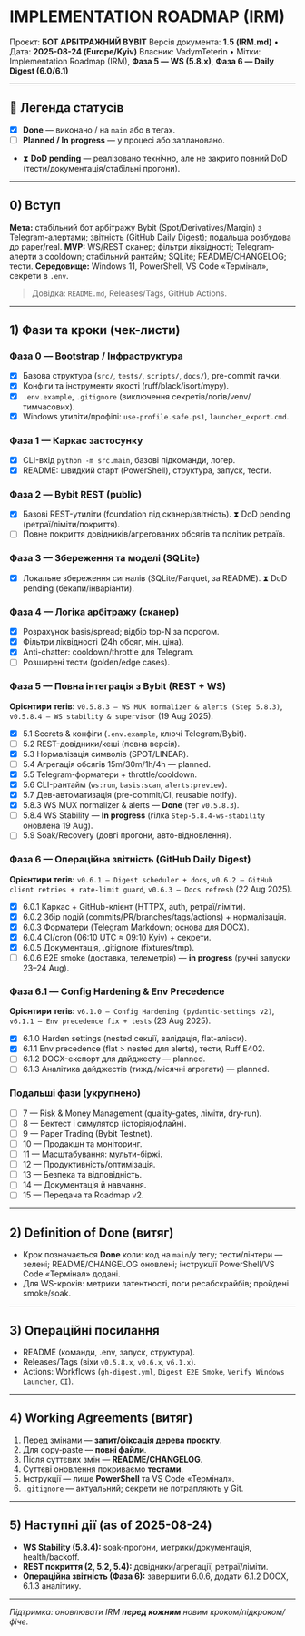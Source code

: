# IMPLEMENTATION ROADMAP (IRM)
Проєкт: **БОТ АРБІТРАЖНИЙ BYBIT**
Версія документа: **1.5 (IRM.md)** • Дата: **2025-08-24 (Europe/Kyiv)**
Власник: VadymTeterin • Мітки: Implementation Roadmap (IRM), **Фаза 5 — WS (5.8.x)**, **Фаза 6 — Daily Digest (6.0/6.1)**

---

## 🔎 Легенда статусів
- [x] **Done** — виконано / на `main` або в тегах.
- [ ] **Planned / In progress** — у процесі або заплановано.
- ⧗ **DoD pending** — реалізовано технічно, але не закрито повний DoD (тести/документація/стабільні прогони).

---

## 0) Вступ
**Мета:** стабільний бот арбітражу Bybit (Spot/Derivatives/Margin) з Telegram-алертами; звітність (GitHub Daily Digest); подальша розбудова до paper/real.
**MVP:** WS/REST сканер; фільтри ліквідності; Telegram-алерти з cooldown; стабільний рантайм; SQLite; README/CHANGELOG; тести.
**Середовище:** Windows 11, PowerShell, VS Code «Термінал», секрети в `.env`.

> Довідка: `README.md`, Releases/Tags, GitHub Actions.

---

## 1) Фази та кроки (чек-листи)

### Фаза 0 — Bootstrap / Інфраструктура
- [x] Базова структура (`src/`, `tests/`, `scripts/`, `docs/`), pre-commit гачки.
- [x] Конфіги та інструменти якості (ruff/black/isort/mypy).
- [x] `.env.example`, `.gitignore` (виключення секретів/логів/venv/тимчасових).
- [x] Windows утиліти/профілі: `use-profile.safe.ps1`, `launcher_export.cmd`.

### Фаза 1 — Каркас застосунку
- [x] CLI-вхід `python -m src.main`, базові підкоманди, логер.
- [x] README: швидкий старт (PowerShell), структура, запуск, тести.

### Фаза 2 — Bybit REST (public)
- [x] Базові REST-утиліти (foundation під сканер/звітність). ⧗ DoD pending (ретраї/ліміти/покриття).
- [ ] Повне покриття довідників/агрегованих обсягів та політик ретраїв.

### Фаза 3 — Збереження та моделі (SQLite)
- [x] Локальне збереження сигналів (SQLite/Parquet, за README). ⧗ DoD pending (бекапи/інваріанти).

### Фаза 4 — Логіка арбітражу (сканер)
- [x] Розрахунок basis/spread; відбір top-N за порогом.
- [x] Фільтри ліквідності (24h обсяг, мін. ціна).
- [x] Anti-chatter: cooldown/throttle для Telegram.
- [ ] Розширені тести (golden/edge cases).

### Фаза 5 — Повна інтеграція з Bybit (REST + WS)
**Орієнтири тегів:** `v0.5.8.3 — WS MUX normalizer & alerts (Step 5.8.3)`, `v0.5.8.4 — WS stability & supervisor` (19 Aug 2025).
- [x] 5.1 Secrets & конфіги (`.env.example`, ключі Telegram/Bybit).
- [ ] 5.2 REST-довідники/кеші (повна версія).
- [x] 5.3 Нормалізація символів (SPOT/LINEAR).
- [ ] 5.4 Агрегація обсягів 15m/30m/1h/4h — planned.
- [x] 5.5 Telegram-форматери + throttle/cooldown.
- [x] 5.6 CLI-рантайм (`ws:run`, `basis:scan`, `alerts:preview`).
- [x] 5.7 Дев-автоматизація (pre-commit/CI, reusable notify).
- [x] 5.8.3 WS MUX normalizer & alerts — **Done** (тег `v0.5.8.3`).
- [ ] 5.8.4 WS Stability — **In progress** (гілка `Step-5.8.4-ws-stability` оновлена 19 Aug).
- [ ] 5.9 Soak/Recovery (довгі прогони, авто-відновлення).

### Фаза 6 — Операційна звітність (GitHub Daily Digest)
**Орієнтири тегів:** `v0.6.1 — Digest scheduler + docs`, `v0.6.2 — GitHub client retries + rate-limit guard`, `v0.6.3 — Docs refresh` (22 Aug 2025).
- [x] 6.0.1 Каркас + GitHub-клієнт (HTTPX, auth, ретраї/ліміти).
- [x] 6.0.2 Збір подій (commits/PR/branches/tags/actions) + нормалізація.
- [x] 6.0.3 Форматери (Telegram Markdown; основа для DOCX).
- [x] 6.0.4 CI/cron (06:10 UTC ≈ 09:10 Kyiv) + секрети.
- [x] 6.0.5 Документація, .gitignore (fixtures/tmp).
- [ ] 6.0.6 E2E smoke (доставка, телеметрія) — **in progress** (ручні запуски 23–24 Aug).

### Фаза 6.1 — Config Hardening & Env Precedence
**Орієнтири тегів:** `v6.1.0 — Config Hardening (pydantic-settings v2)`, `v6.1.1 — Env precedence fix + tests` (23 Aug 2025).
- [x] 6.1.0 Harden settings (nested секції, валідація, flat-аліаси).
- [x] 6.1.1 Env precedence (flat > nested для alerts), тести, Ruff E402.
- [ ] 6.1.2 DOCX-експорт для дайджесту — planned.
- [ ] 6.1.3 Аналітика дайджестів (тижд./місячні агрегати) — planned.

### Подальші фази (укрупнено)
- [ ] 7 — Risk & Money Management (quality-gates, ліміти, dry-run).
- [ ] 8 — Бектест і симулятор (історія/офлайн).
- [ ] 9 — Paper Trading (Bybit Testnet).
- [ ] 10 — Продакшн та моніторинг.
- [ ] 11 — Масштабування: мульти-біржі.
- [ ] 12 — Продуктивність/оптимізація.
- [ ] 13 — Безпека та відповідність.
- [ ] 14 — Документація й навчання.
- [ ] 15 — Передача та Roadmap v2.

---

## 2) Definition of Done (витяг)
- Крок позначається **Done** коли: код на `main`/у тегу; тести/лінтери — зелені; README/CHANGELOG оновлені; інструкції PowerShell/VS Code «Термінал» додані.
- Для WS-кроків: метрики латентності, логи ресабскрайбів; пройдені smoke/soak.

---

## 3) Операційні посилання
- README (команди, .env, запуск, структура).
- Releases/Tags (віхи `v0.5.8.x`, `v0.6.x`, `v6.1.x`).
- Actions: Workflows (`gh-digest.yml`, `Digest E2E Smoke`, `Verify Windows Launcher`, `CI`).

---

## 4) Working Agreements (витяг)
1) Перед змінами — **запит/фіксація дерева проєкту**.
2) Для copy‑paste — **повні файли**.
3) Після суттєвих змін — **README/CHANGELOG**.
4) Суттєві оновлення покриваємо **тестами**.
5) Інструкції — лише **PowerShell** та VS Code «Термінал».
6) `.gitignore` — актуальний; секрети не потрапляють у Git.

---

## 5) Наступні дії (as of 2025-08-24)
- **WS Stability (5.8.4):** soak‑прогони, метрики/документація, health/backoff.
- **REST покриття (2, 5.2, 5.4):** довідники/агрегації, ретраї/ліміти.
- **Операційна звітність (Фаза 6):** завершити 6.0.6, додати 6.1.2 DOCX, 6.1.3 аналітику.

---

_Підтримка: оновлювати IRM **перед кожним** новим кроком/підкроком/фіче._
